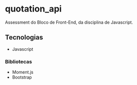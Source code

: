 # quotation_api
Assessment do Bloco de Front-End, da disciplina de Javascript.

## Tecnologias

* Javascript

### Bibliotecas

* Moment.js
* Bootstrap


